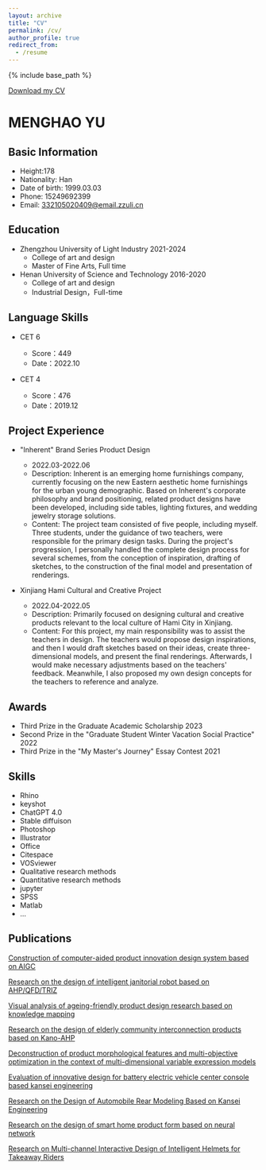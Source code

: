 ```yaml
---
layout: archive
title: "CV"
permalink: /cv/
author_profile: true
redirect_from:
  - /resume
---
```


{% include base_path %}

[Download my CV]((https://yumengha.github.io/yumhao.github.io/files/paper10.pdf))

MENGHAO YU
======

Basic Information
------
* Height:178
* Nationality: Han
* Date of birth: 1999.03.03
* Phone: 15249692399
* Email: 332105020409@email.zzuli.cn

Education
------
* Zhengzhou University of Light Industry 2021-2024
  * College of art and design
  * Master of Fine Arts, Full time
* Henan University of Science and Technology 2016-2020
  * College of art and design
  * Industrial Design，Full-time

Language Skills
------
* CET 6
  * Score：449
  * Date：2022.10

* CET 4
  * Score：476
  * Date：2019.12

Project Experience
------
* "Inherent" Brand Series Product Design
  * 2022.03-2022.06
  * Description: Inherent is an emerging home furnishings company, currently focusing on the new Eastern aesthetic home furnishings for the urban young demographic. Based on Inherent's corporate philosophy and brand positioning, related product designs have been 
    developed, including side tables, lighting fixtures, and wedding jewelry storage solutions.
  * Content: The project team consisted of five people, including myself. Three students, under the guidance of two teachers, were responsible for the primary design tasks. During the project's progression, I personally handled the complete design process for several 
    schemes, from the conception of inspiration, drafting of sketches, to the construction of the final model and presentation of renderings.

* Xinjiang Hami Cultural and Creative Project
  * 2022.04-2022.05
  * Description: Primarily focused on designing cultural and creative products relevant to the local culture of Hami City in Xinjiang.
  * Content: For this project, my main responsibility was to assist the teachers in design. The teachers would propose design inspirations, and then I would draft sketches based on their ideas, create three-dimensional models, and present the final renderings. 
    Afterwards, I would make necessary adjustments based on the teachers' feedback. Meanwhile, I also proposed my own design concepts for the teachers to reference and analyze.

Awards
------
* Third Prize in the Graduate Academic Scholarship    2023
* Second Prize in the "Graduate Student Winter Vacation Social Practice"    2022
* Third Prize in the "My Master's Journey" Essay Contest    2021

Skills
------
* Rhino
* keyshot
* ChatGPT 4.0
* Stable diffuison
* Photoshop
* Illustrator
* Office
* Citespace
* VOSviewer
* Qualitative research methods
* Quantitative research methods
* jupyter
* SPSS
* Matlab
* ...

Publications
------
[Construction of computer-aided product innovation design system based on AIGC](https://yumengha.github.io/yumhao.github.io//publication/2023-9-14-paper-title-number-8) 

[Research on the design of intelligent janitorial robot based on AHP/QFD/TRIZ](https://yumengha.github.io/yumhao.github.io//publication/2023-6-13-paper-title-number-7)

[Visual analysis of ageing-friendly product design research based on knowledge mapping](https://yumengha.github.io/yumhao.github.io//publication/2023-4-5-paper-title-number-6)

[Research on the design of elderly community interconnection products based on Kano-AHP](https://yumengha.github.io/yumhao.github.io//publication/2023-3-22-paper-title-number-5)

[Deconstruction of product morphological features and multi-objective optimization in the context of multi-dimensional variable expression models](https://yumengha.github.io/yumhao.github.io//publication/2022-10-10-paper-title-number-4)

[Evaluation of innovative design for battery electric vehicle center console based kansei engineering](https://yumengha.github.io/yumhao.github.io//publication/2022-10-9-paper-title-number-3)

[Research on the Design of Automobile Rear Modeling Based on Kansei Engineering](https://yumengha.github.io/yumhao.github.io//publication/2022-10-8-paper-title-number-2)

[Research on the design of smart home product form based on neural network](https://yumengha.github.io/yumhao.github.io//publication/2022-10-7-paper-title-number-1)

[Research on Multi-channel Interactive Design of Intelligent Helmets for Takeaway Riders](https://yumengha.github.io/yumhao.github.io//publication/2022-10-6-paper-title-number-9)
